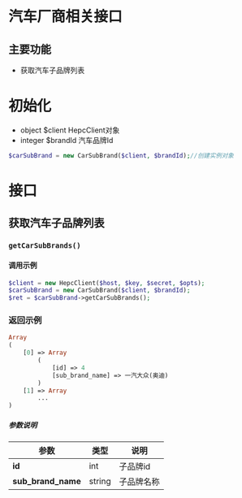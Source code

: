 # 汽车厂商相关接口

## 主要功能

- 获取汽车子品牌列表

# 初始化

+ object  $client  HepcClient对象
+ integer $brandId 汽车品牌Id

```php
$carSubBrand = new CarSubBrand($client, $brandId);//创建实例对象
```

# 接口

## 获取汽车子品牌列表  

### `getCarSubBrands()`

#### 调用示例

```php
$client = new HepcClient($host, $key, $secret, $opts);
$carSubBrand = new CarSubBrand($client, $brandId);
$ret = $carSubBrand->getCarSubBrands();
```

### 返回示例

```php
Array
(
    [0] => Array
        (
            [id] => 4
            [sub_brand_name] => 一汽大众(奥迪)
        )
    [1] => Array
        ...
)
```

##### 参数说明

参数 | 类型 | 说明
--- | --- | ---
**id** | int | 子品牌id
**sub_brand_name** | string | 子品牌名称
